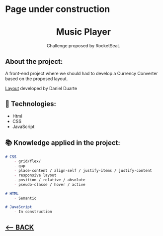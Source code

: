 # Page under construction

<div align="center">
    <h1>Music Player</h1>
    <p>Challenge proposed by RocketSeat.</p>
    <!-- <img src="#"> -->
</div>

<h2>About the project:</h2>
<p>A front-end project where we should had to develop a Currency Converter based on the proposed layout.</p>
<p><a href="#">Layout</a> developed by 
Daniel Duarte</p>


## 🚀 Technologies:
<ul>
    <li>Html</li>
    <li>CSS</li>
    <li>JavaScript</li>
    
</ul> 

## 📚 Knowledge applied in the project:

```md
# CSS
    - grid/flex/
    - gap
    - place-content / align-self / justify-items / justify-content
    - responsive layout
    - position / relative / absolute
    - pseudo-classe / hover / active

# HTML
    - Semantic

# JavaScript
    - In construction
```

<h2>
<a href="https://github.com/AdrianoR85/Front-End"><-- BACK</a>
</h2>

